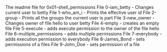 The readme file for 0x01-shell_permissions
File 0-iam_betty - Changes current user to betty
File 1-who_am_i - Prints the effective user id
File 2-group - Prints all the groups the current user is part
File 3-new_owner - Changes owner of file hello to user betty
File 4-empty - creates an empty file
File 5-execute - adds execute permission to the owner of the file hello
File 6-multiple_permissions - adds multiple permissions
File 7-everybody - adds execution permission to everybody
File 8-James_Bond - sets permissions of a files
File 9-John_Doe - sets permission of a file

